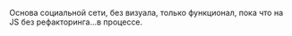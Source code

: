 Основа социальной сети, без визуала, только функционал, пока что на JS без рефакторинга...в процессе.
